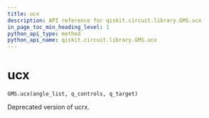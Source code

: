 ```yaml
---
title: ucx
description: API reference for qiskit.circuit.library.GMS.ucx
in_page_toc_min_heading_level: 1
python_api_type: method
python_api_name: qiskit.circuit.library.GMS.ucx
---
```


# ucx

<span id="qiskit.circuit.library.GMS.ucx" />

`GMS.ucx(angle_list, q_controls, q_target)`

Deprecated version of ucrx.

